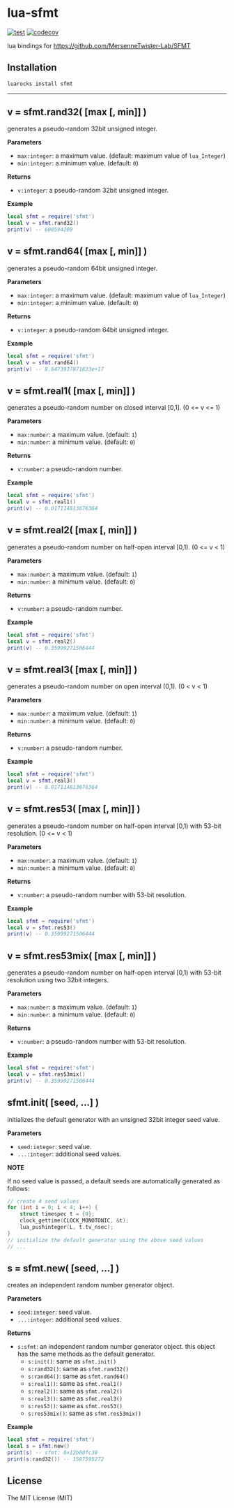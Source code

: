 # lua-sfmt

[![test](https://github.com/mah0x211/lua-sfmt/actions/workflows/test.yml/badge.svg)](https://github.com/mah0x211/lua-sfmt/actions/workflows/test.yml)
[![codecov](https://codecov.io/gh/mah0x211/lua-sfmt/branch/master/graph/badge.svg)](https://codecov.io/gh/mah0x211/lua-sfmt)

lua bindings for https://github.com/MersenneTwister-Lab/SFMT


## Installation

```sh
luarocks install sfmt
```

***


## v = sfmt.rand32( [max [, min]] )

generates a pseudo-random 32bit unsigned integer.

**Parameters**

- `max:integer`: a maximum value. (default: maximum value of `lua_Integer`)
- `min:integer`: a minimum value. (default: `0`)

**Returns**

- `v:integer`: a pseudo-random 32bit unsigned integer.

**Example**

```lua
local sfmt = require('sfmt')
local v = sfmt.rand32()
print(v) -- 600594209
```


## v = sfmt.rand64( [max [, min]] )

generates a pseudo-random 64bit unsigned integer.

**Parameters**

- `max:integer`: a maximum value. (default: maximum value of `lua_Integer`)
- `min:integer`: a minimum value. (default: `0`)

**Returns**

- `v:integer`: a pseudo-random 64bit unsigned integer.

**Example**

```lua
local sfmt = require('sfmt')
local v = sfmt.rand64()
print(v) -- 8.6473937871833e+17
```


## v = sfmt.real1( [max [, min]] )

generates a pseudo-random number on closed interval [0,1]. (0 <= v <= 1)

**Parameters**

- `max:number`: a maximum value. (default: `1`)
- `min:number`: a minimum value. (default: `0`)

**Returns**

- `v:number`: a pseudo-random number.

**Example**

```lua
local sfmt = require('sfmt')
local v = sfmt.real1()
print(v) -- 0.017114813676364
```


## v = sfmt.real2( [max [, min]] )

generates a pseudo-random number on half-open interval [0,1). (0 <= v < 1)

**Parameters**

- `max:number`: a maximum value. (default: `1`)
- `min:number`: a minimum value. (default: `0`)

**Returns**

- `v:number`: a pseudo-random number.

**Example**

```lua
local sfmt = require('sfmt')
local v = sfmt.real2()
print(v) -- 0.35999271506444
```


## v = sfmt.real3( [max [, min]] )

generates a pseudo-random number on open interval (0,1). (0 < v < 1)

**Parameters**

- `max:number`: a maximum value. (default: `1`)
- `min:number`: a minimum value. (default: `0`)

**Returns**

- `v:number`: a pseudo-random number.

**Example**

```lua
local sfmt = require('sfmt')
local v = sfmt.real3()
print(v) -- 0.017114813676364
```


## v = sfmt.res53( [max [, min]] )

generates a pseudo-random number on half-open interval [0,1) with 53-bit resolution. (0 <= v < 1)

**Parameters**

- `max:number`: a maximum value. (default: `1`)
- `min:number`: a minimum value. (default: `0`)

**Returns**

- `v:number`: a pseudo-random number with 53-bit resolution.

**Example**

```lua
local sfmt = require('sfmt')
local v = sfmt.res53()
print(v) -- 0.35999271506444
```


## v = sfmt.res53mix( [max [, min]] )

generates a pseudo-random number on half-open interval [0,1) with 53-bit resolution using two 32bit integers.

**Parameters**

- `max:number`: a maximum value. (default: `1`)
- `min:number`: a minimum value. (default: `0`)

**Returns**

- `v:number`: a pseudo-random number with 53-bit resolution.

**Example**

```lua
local sfmt = require('sfmt')
local v = sfmt.res53mix()
print(v) -- 0.35999271506444
```


## sfmt.init( [seed, ...] )

initializes the default generator with an unsigned 32bit integer seed value.

**Parameters**

- `seed:integer`: seed value.
- `...:integer`: additional seed values.

**NOTE**

If no seed value is passed, a default seeds are automatically generated as follows:

```c
// create 4 seed values
for (int i = 0; i < 4; i++) {
    struct timespec t = {0};
    clock_gettime(CLOCK_MONOTONIC, &t);
    lua_pushinteger(L, t.tv_nsec);
}
// initialize the default generator using the above seed values
// ...
```


## s = sfmt.new( [seed, ...] )

creates an independent random number generator object.

**Parameters**

- `seed:integer`: seed value.
- `...:integer`: additional seed values.

**Returns**

- `s:sfmt`: an independent random number generator object. this object has the same methods as the default generator.
    - `s:init()`: same as `sfmt.init()`
    - `s:rand32()`: same as `sfmt.rand32()`
    - `s:rand64()`: same as `sfmt.rand64()`
    - `s:real1()`: same as `sfmt.real1()`
    - `s:real2()`: same as `sfmt.real2()`
    - `s:real3()`: same as `sfmt.real3()`
    - `s:res53()`: same as `sfmt.res53()`
    - `s:res53mix()`: same as `sfmt.res53mix()`

**Example**

```lua
local sfmt = require('sfmt')
local s = sfmt.new()
print(s) -- sfmt: 0x12b80fc38
print(s:rand32()) -- 1587595272
```


## License

The MIT License (MIT)


